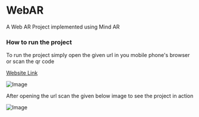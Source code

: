 # WebAR
A Web AR Project implemented using Mind AR

### How to run the project

To run the project simply open the given url in you mobile phone's browser or scan the qr code

[Website Link](https://bucolic-muffin-9ace88.netlify.app/)

![Image](https://i.imgur.com/qJ4qFyt.png)

After opening the url scan the given below image to see the project in action

![Image](https://i.imgur.com/A08NT7Q.png)
